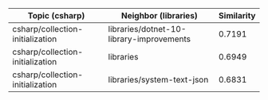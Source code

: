 | Topic (csharp) | Neighbor (libraries) | Similarity |
|-------------|-------------------|------------|
| csharp/collection-initialization | libraries/dotnet-10-library-improvements | 0.7191 |
| csharp/collection-initialization | libraries | 0.6949 |
| csharp/collection-initialization | libraries/system-text-json | 0.6831 |
